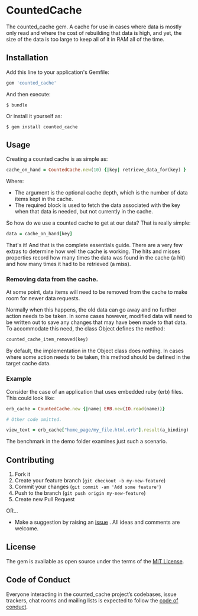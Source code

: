 # CountedCache

The counted_cache gem. A cache for use in cases where data is mostly only
read and where the cost of rebuilding that data is high, and yet, the size
of the data is too large to keep all of it in RAM all of the time.

## Installation

Add this line to your application's Gemfile:

```ruby
gem 'counted_cache'
```

And then execute:

    $ bundle

Or install it yourself as:

    $ gem install counted_cache

## Usage

Creating a counted cache is as simple as:

```ruby
cache_on_hand = CountedCache.new(10) {|key| retrieve_data_for(key) }
```

Where:

* The argument is the optional cache depth, which is the number of data
items kept in the cache.
* The required block is used to fetch the data associated with the key when
that data is needed, but not currently in the cache.

So how do we use a counted cache to get at our data? That is really simple:

```ruby
data = cache_on_hand[key]
```

That's it! And that is the complete essentials guide. There are a very few
extras to determine how well the cache is working. The hits and misses
properties record how many times the data was found in the cache (a hit) and
how many times it had to be retrieved (a miss).

### Removing data from the cache.

At some point, data items will need to be removed from the cache to make room
for newer data requests.

Normally when this happens, the old data can go away and no further action
needs to be taken. In some cases however, modified data will need to be written
out to save any changes that may have been made to that data. To accommodate
this need, the class Object defines the method:

```ruby
counted_cache_item_removed(key)
```

By default, the implementation in the Object class does nothing. In cases where
some action needs to be taken, this method should be defined in the target
cache data.

### Example

Consider the case of an application that uses embedded ruby (erb) files. This
could look like:

```ruby
erb_cache = CountedCache.new {|name| ERB.new(IO.read(name))}

# Other code omitted.

view_text = erb_cache["home_page/my_file.html.erb"].result(a_binding)
```

The benchmark in the demo folder examines just such a scenario.

## Contributing
1. Fork it
2. Create your feature branch (`git checkout -b my-new-feature`)
3. Commit your changes (`git commit -am 'Add some feature'`)
4. Push to the branch (`git push origin my-new-feature`)
5. Create new Pull Request

OR...

* Make a suggestion by raising an
 [issue](https://github.com/PeterCamilleri/counted_cache/issues)
. All ideas and comments are welcome.

## License

The gem is available as open source under the terms of the
[MIT License](./LICENSE.txt).

## Code of Conduct

Everyone interacting in the counted_cache project’s codebases, issue trackers,
chat rooms and mailing lists is expected to follow the
[code of conduct](./CODE_OF_CONDUCT.md).
